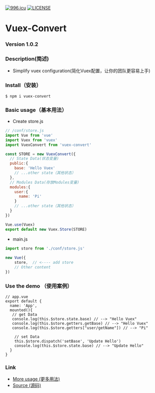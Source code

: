 [![996.icu](https://img.shields.io/badge/link-996.icu-red.svg)](https://996.icu)
[![LICENSE](https://img.shields.io/badge/license-Anti%20996-blue.svg)](https://github.com/996icu/996.ICU/blob/master/LICENSE)


# Vuex-Convert
### Version 1.0.2



### Description(简述)

- Simplify vuex configuration(简化Vuex配置，让你的团队更容易上手)


### Install（安装）

```base
$ npm i vuex-convert
```



### Basic usage（基本用法）

- Create store.js

```javascript
// /conf/store.js
import Vue from 'vue'
import Vuex from 'vuex'
import VuexConvert from 'vuex-convert'

const STORE = new VuexConvert({
  // State Data(状态变量)
  public:{
    base: 'Hello Vuex'
    // ...other state（其他状态）
  },
  // Modules Data(存放Modules变量)
  modules:{
    user:{
      name: 'Pi'
    }
    // ...other state（其他状态）
  }
})

Vue.use(Vuex)
export default new Vuex.Store(STORE)

```

- main.js

``` javascript
import store from './conf/store.js'
  
new Vue({
    store,  // <---- add store
    // Other content
})
```






### Use the demo （使用案例）

``` Vue
// app.vue
export default {
  name: 'App',
  mounted(){
   // get Data
   console.log(this.$store.state.base) // --> "Hello Vuex"
   console.log(this.$store.getters.getBase) // --> "Hello Vuex"
   console.log(this.$store.getters["user/getName"]) // --> "Pi"
    
    // set Data 
    this.$store.dispatch('setBase', 'Update Hello')
    console.log(this.$store.state.base) // --> "Update Hello"
  }
}

```



### Link

- [ More usage (更多用法) ](http://www.piszz.com/Vuex-Convert/docs/index.html)
- [ Source (源码) ](https://github.com/Pszz/Vuex-Convert) 
